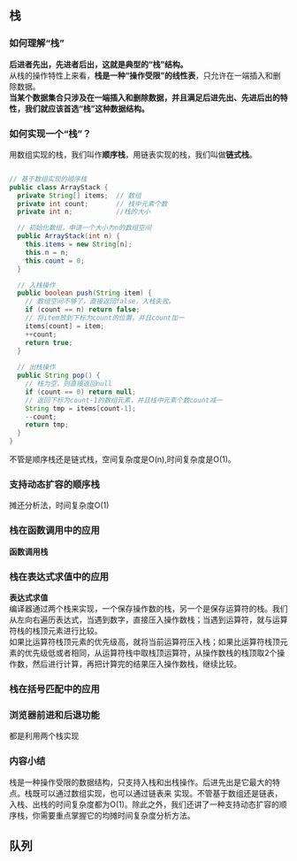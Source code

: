 ## 栈
### 如何理解“栈”
**后进者先出，先进者后出，这就是典型的“栈”结构。**  
从栈的操作特性上来看，**栈是一种“操作受限”的线性表**，只允许在一端插入和删除数据。  
**当某个数据集合只涉及在一端插入和删除数据，并且满足后进先出、先进后出的特性，我们就应该首选“栈”这种数据结构。**

### 如何实现一个“栈”？
用数组实现的栈，我们叫作**顺序栈**，用链表实现的栈，我们叫做**链式栈**。
```java

// 基于数组实现的顺序栈
public class ArrayStack {
  private String[] items;  // 数组
  private int count;       // 栈中元素个数
  private int n;           //栈的大小

  // 初始化数组，申请一个大小为n的数组空间
  public ArrayStack(int n) {
    this.items = new String[n];
    this.n = n;
    this.count = 0;
  }

  // 入栈操作
  public boolean push(String item) {
    // 数组空间不够了，直接返回false，入栈失败。
    if (count == n) return false;
    // 将item放到下标为count的位置，并且count加一
    items[count] = item;
    ++count;
    return true;
  }
  
  // 出栈操作
  public String pop() {
    // 栈为空，则直接返回null
    if (count == 0) return null;
    // 返回下标为count-1的数组元素，并且栈中元素个数count减一
    String tmp = items[count-1];
    --count;
    return tmp;
  }
}
```
不管是顺序栈还是链式栈，空间复杂度是O(n),时间复杂度是O(1)。

### 支持动态扩容的顺序栈
摊还分析法，时间复杂度O(1)

### 栈在函数调用中的应用
**函数调用栈**

### 栈在表达式求值中的应用
**表达式求值**  
编译器通过两个栈来实现，一个保存操作数的栈，另一个是保存运算符的栈。我们从左向右遍历表达式，当遇到数字，直接压入操作数栈；当遇到运算符，就与运算符栈的栈顶元素进行比较。  
如果比运算符栈顶元素的优先级高，就将当前运算符压入栈；如果比运算符栈顶元素的优先级低或者相同，从运算符栈中取栈顶运算符，从操作数栈的栈顶取2个操作数，然后进行计算，再把计算完的结果压入操作数栈，继续比较。

### 栈在括号匹配中的应用

### 浏览器前进和后退功能

都是利用两个栈实现

### 内容小结

栈是一种操作受限的数据结构，只支持入栈和出栈操作。后进先出是它最大的特点。栈既可以通过数组实现，也可以通过链表来 实现。不管基于数组还是链表，入栈、出栈的时间复杂度都为O(1)。除此之外，我们还讲了一种支持动态扩容的顺序栈，你需要重点掌握它的均摊时间复杂度分析方法。

## 队列
### 